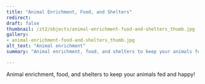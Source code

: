 ```yaml
---
title: "Animal Enrichment, Food, and Shelters"
redirect: 
draft: false
thumbnail: /zt2/objects/animal-enrichment-food-and-shelters_thumb.jpg
gallery:
- animal-enrichment-food-and-shelters_thumb.jpg
alt_text: "Animal enrichment"
summary: "Animal enrichment, food, and shelters to keep your animals fed and happy!"

---
```


Animal enrichment, food, and shelters to keep your animals fed and happy!